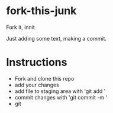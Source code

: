# fork-this-junk
Fork it, innit

Just adding some text, making a commit.

# Instructions

- Fork and clone this repo
- add your changes
- add file to staging area with 'git add <fileName>'
- commit changes with 'git commit -m <your message>'
- git 
